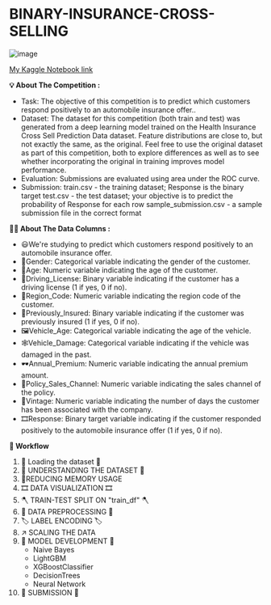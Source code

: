 # BINARY-INSURANCE-CROSS-SELLING 

![image](https://github.com/user-attachments/assets/ba1f57c6-adf8-4d4c-8277-2d21bce98301)



[My Kaggle Notebook link ](https://www.kaggle.com/code/sejalhanmante/binary-classification-of-insurance-selling)

**💡 About The Competition :**
- Task: The objective of this competition is to predict which customers respond positively to an automobile insurance offer..
- Dataset: The dataset for this competition (both train and test) was generated from a deep learning model trained on the Health Insurance Cross Sell Prediction Data dataset. Feature distributions are close to, but not exactly the same, as the original. Feel free to use the original dataset as part of this competition, both to explore differences as well as to see whether incorporating the original in training improves model performance.
- Evaluation: Submissions are evaluated using area under the ROC curve.
- Submission: train.csv - the training dataset; Response is the binary target test.csv - the test dataset; your objective is to predict the probability of Response
for each row sample_submission.csv - a sample submission file in the correct format

**🎄🎋 About The Data Columns :**
- 😃We're studying to predict which customers respond positively to an automobile insurance offer.
- 🥨Gender: Categorical variable indicating the gender of the customer.
- 🌭Age: Numeric variable indicating the age of the customer.
- 🥓Driving_License: Binary variable indicating if the customer has a driving license (1 if yes, 0 if no).
- 🚜Region_Code: Numeric variable indicating the region code of the customer.
- 🥡Previously_Insured: Binary variable indicating if the customer was previously insured (1 if yes, 0 if no).
- 🖼Vehicle_Age: Categorical variable indicating the age of the vehicle.
- 🕸Vehicle_Damage: Categorical variable indicating if the vehicle was damaged in the past.
- 🕶Annual_Premium: Numeric variable indicating the annual premium amount.
- 🎡Policy_Sales_Channel: Numeric variable indicating the sales channel of the policy.
- 🎢Vintage: Numeric variable indicating the number of days the customer has been associated with the company.
- 🎞Response: Binary target variable indicating if the customer responded positively to the automobile insurance offer (1 if yes, 0 if no).

**🎋 Workflow**
1. 🚗 Loading the dataset 🚗
2. 📱 UNDERSTANDING THE DATASET 📱
3. 🔻REDUCING MEMORY USAGE
4. 🎞️ DATA VISUALIZATION 🎞️
5. 🪓 TRAIN-TEST SPLIT ON "train_df" 🪓
6. 🐧 DATA PREPROCESSING 🐧
7. 🏷️ LABEL ENCODING 🏷️
8. ↗️ SCALING THE DATA
9. 📍 MODEL DEVELOPMENT 📍
    - Naive Bayes
    - LightGBM
    - XGBoostClassifier
    - DecisionTrees
    - Neural Network
10. 🧮 SUBMISSION 🧮
 
